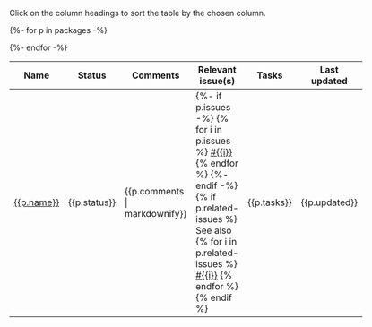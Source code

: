 
Click on the column headings to sort the table by the chosen column.

<table class="sortable" style="display:table   ;width:100%">
<thead>
<tr>
<!-- <th>Type</th>  -->
<th>Name</th>
<th>Status</th>
<th>Comments</th>
<th>Relevant issue(s)</th>
<th>Tasks</th>
<th>Last updated</th>
</tr>
</thead>
<tbody>



{%- for p in packages -%}
<tr>
<!-- <td>{{p.type}}</td> -->
<td class="{{p.status}}"><a href="https://ctan.org/pkg/{{p.name}}">{{p.name}}</a></td>
<td class="{{p.status}}">{{p.status}}</td>
<td>{{p.comments | markdownify}}</td>
<td>
{%- if p.issues -%}
{% for i in p.issues %}
<a href="https://github.com/latex3/tagging-project/issues/{{i}}">#{{i}}</a>
{% endfor %}
{%- endif -%}
{% if p.related-issues %}
<br/>
See also
{% for i in p.related-issues %}
<a href="https://github.com/latex3/tagging-project/issues/{{i}}">#{{i}}</a>
{% endfor %}
{% endif %}
</td>
<td>{{p.tasks}}</td>
<td>{{p.updated}}</td>
</tr>
{%- endfor -%}

</tbody>
</table>
